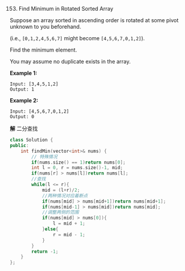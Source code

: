153. Find Minimum in Rotated Sorted Array

Suppose an array sorted in ascending order is rotated at some pivot unknown to you beforehand.

(i.e.,  `[0,1,2,4,5,6,7]` might become  `[4,5,6,7,0,1,2]`).

Find the minimum element.

You may assume no duplicate exists in the array.

**Example 1:**

```
Input: [3,4,5,1,2] 
Output: 1
```

**Example 2:**

```
Input: [4,5,6,7,0,1,2]
Output: 0
```

**解**	二分查找

```c++
class Solution {
public:
    int findMin(vector<int>& nums) {
        // 特殊情况
        if(nums.size() == 1)return nums[0];
        int l = 0, r = nums.size()-1, mid;
        if(nums[r] > nums[l])return nums[l];
        //查找
        while(l <= r){
            mid = (l+r)/2;
            //两种情况对应着断点
            if(nums[mid] > nums[mid+1])return nums[mid+1];
            if(nums[mid-1] > nums[mid])return nums[mid];
            //调整两侧的范围
            if(nums[mid] > nums[0]){
                l = mid + 1;
            }else{
                r = mid - 1;
            }
        }
        return -1;
    }
};
```

